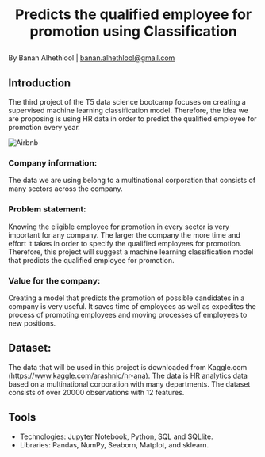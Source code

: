 # <p align="center">  Predicts the qualified employee for promotion using Classification </p>
By Banan Alhethlool | banan.alhethlool@gmail.com

## Introduction

The third project of the T5 data science bootcamp focuses on creating a supervised machine learning classification model. Therefore, the idea we are proposing is using HR data in order to predict the qualified employee for promotion every year.

![Airbnb](https://user-images.githubusercontent.com/57495692/140867667-de77b4f3-bac5-45e2-a52f-2f7f85598eb9.png)


### Company information:
The data we are using belong to a multinational corporation that consists of many sectors across the company.

### Problem statement:
Knowing the eligible employee for promotion in every sector is very important for any company. The larger the company the more time and effort it takes in order to specify the qualified employees for promotion. Therefore, this project will suggest a machine learning classification model that predicts the qualified employee for promotion.

### Value for the company:
Creating a model that predicts the promotion of possible candidates in a company is very useful. It saves time of employees as well as expedites the process of promoting employees and moving processes of employees to new positions. 

## Dataset:

The data that will be used in this project is downloaded from Kaggle.com (https://www.kaggle.com/arashnic/hr-ana). The data is HR analytics data based on a multinational corporation with many departments. The dataset consists of over 20000 observations with 12 features.

## Tools

- Technologies: Jupyter Notebook, Python, SQL and SQLlite.
- Libraries: Pandas, NumPy, Seaborn, Matplot, and sklearn. 


